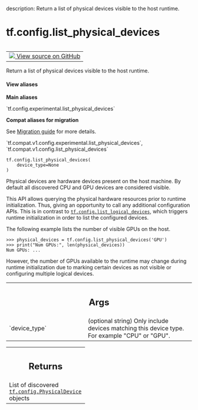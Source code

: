 description: Return a list of physical devices visible to the host runtime.

<div itemscope itemtype="http://developers.google.com/ReferenceObject">
<meta itemprop="name" content="tf.config.list_physical_devices" />
<meta itemprop="path" content="Stable" />
</div>

# tf.config.list_physical_devices

<!-- Insert buttons and diff -->

<table class="tfo-notebook-buttons tfo-api nocontent" align="left">
<td>
  <a target="_blank" href="https://github.com/tensorflow/tensorflow/blob/r2.2/tensorflow/python/framework/config.py#L303-L335">
    <img src="https://www.tensorflow.org/images/GitHub-Mark-32px.png" />
    View source on GitHub
  </a>
</td>
</table>



Return a list of physical devices visible to the host runtime.

<section class="expandable">
  <h4 class="showalways">View aliases</h4>
  <p>
<b>Main aliases</b>
<p>`tf.config.experimental.list_physical_devices`</p>

<b>Compat aliases for migration</b>
<p>See
<a href="https://www.tensorflow.org/guide/migrate">Migration guide</a> for
more details.</p>
<p>`tf.compat.v1.config.experimental.list_physical_devices`, `tf.compat.v1.config.list_physical_devices`</p>
</p>
</section>

<pre class="devsite-click-to-copy prettyprint lang-py tfo-signature-link">
<code>tf.config.list_physical_devices(
    device_type=None
)
</code></pre>



<!-- Placeholder for "Used in" -->

Physical devices are hardware devices present on the host machine. By default
all discovered CPU and GPU devices are considered visible.

This API allows querying the physical hardware resources prior to runtime
initialization. Thus, giving an opportunity to call any additional
configuration APIs. This is in contrast to <a href="../../tf/config/list_logical_devices.md"><code>tf.config.list_logical_devices</code></a>,
which triggers runtime initialization in order to list the configured devices.

The following example lists the number of visible GPUs on the host.

```
>>> physical_devices = tf.config.list_physical_devices('GPU')
>>> print("Num GPUs:", len(physical_devices))
Num GPUs: ...
```

However, the number of GPUs available to the runtime may change during runtime
initialization due to marking certain devices as not visible or configuring
multiple logical devices.

<!-- Tabular view -->
 <table class="responsive fixed orange">
<colgroup><col width="214px"><col></colgroup>
<tr><th colspan="2"><h2 class="add-link">Args</h2></th></tr>

<tr>
<td>
`device_type`
</td>
<td>
(optional string) Only include devices matching this device
type. For example "CPU" or "GPU".
</td>
</tr>
</table>



<!-- Tabular view -->
 <table class="responsive fixed orange">
<colgroup><col width="214px"><col></colgroup>
<tr><th colspan="2"><h2 class="add-link">Returns</h2></th></tr>
<tr class="alt">
<td colspan="2">
List of discovered <a href="../../tf/config/PhysicalDevice.md"><code>tf.config.PhysicalDevice</code></a> objects
</td>
</tr>

</table>


